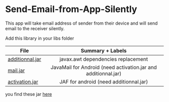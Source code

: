 # Send-Email-from-App-Silently

This app will take email address of sender from their device and will send email to the receiver silently.

Add this library in your libs folder

| File            | Summary + Labels                                                  |
| -------------   |:-------------:                                                    |
| [additionnal.jar](https://storage.googleapis.com/google-code-archive-downloads/v2/code.google.com/javamail-android/additionnal.jar) | javax.awt dependencies replacement                                |
| [mail.jar](https://storage.googleapis.com/google-code-archive-downloads/v2/code.google.com/javamail-android/mail.jar)        | JavaMail for Android (need activation.jar and additionnal.jar)    |
| [activation.jar](https://storage.googleapis.com/google-code-archive-downloads/v2/code.google.com/javamail-android/activation.jar)  | JAF for android (need additionnal.jar)                            |

you find these jar [here](https://code.google.com/archive/p/javamail-android/downloads)
